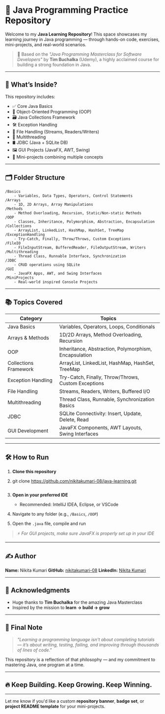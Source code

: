 
# 🚀 Java Programming Practice Repository

Welcome to my **Java Learning Repository**!
This space showcases my learning journey in Java programming — through hands-on code, exercises, mini-projects, and real-world scenarios.

> 📘 Based on the *"Java Programming Masterclass for Software Developers"* by **Tim Buchalka** (Udemy), a highly acclaimed course for building a strong foundation in Java.

---

## 🧠 What’s Inside?

This repository includes:

* ✅ Core Java Basics
* 🧱 Object-Oriented Programming (OOP)
* 🗃️ Java Collections Framework
* 🛠️ Exception Handling
* 📁 File Handling (Streams, Readers/Writers)
* 🔄 Multithreading
* 🛢️ JDBC (Java + SQLite DB)
* 🖼️ GUI Projects (JavaFX, AWT, Swing)
* 🚧 Mini-projects combining multiple concepts

---

## 🗂️ Folder Structure

```
/Basics
    - Variables, Data Types, Operators, Control Statements
/Arrays
    - 1D, 2D Arrays, Array Manipulations
/Methods
    - Method Overloading, Recursion, Static/Non-static Methods
/OOP
    - Classes, Inheritance, Polymorphism, Abstraction, Encapsulation
/Collections
    - ArrayList, LinkedList, HashMap, HashSet, TreeMap
/ExceptionHandling
    - Try-Catch, Finally, Throw/Throws, Custom Exceptions
/FileIO
    - FileInputStream, BufferedReader, FileOutputStream, Writers
/Multithreading
    - Thread Class, Runnable Interface, Synchronization
/JDBC
    - CRUD operations using SQLite
/GUI
    - JavaFX Apps, AWT, and Swing Interfaces
/MiniProjects
    - Real-world inspired Console Projects
```

---

## 📚 Topics Covered

| **Category**          | **Topics**                                            |
| --------------------- | ----------------------------------------------------- |
| Java Basics           | Variables, Operators, Loops, Conditionals             |
| Arrays & Methods      | 1D/2D Arrays, Method Overloading, Recursion           |
| OOP                   | Inheritance, Abstraction, Polymorphism, Encapsulation |
| Collections Framework | ArrayList, LinkedList, HashMap, HashSet, TreeMap      |
| Exception Handling    | Try-Catch, Finally, Throw/Throws, Custom Exceptions   |
| File Handling         | Streams, Readers, Writers, Buffered I/O               |
| Multithreading        | Thread Class, Runnable, Synchronization Basics        |
| JDBC                  | SQLite Connectivity: Insert, Update, Delete, Read     |
| GUI Development       | JavaFX Components, AWT Layouts, Swing Interfaces      |

---

## 🛠️ How to Run

1. **Clone this repository**
2. 
   git clone https://github.com/nikitakumari-08/java-learning.git
   ```
3. **Open in your preferred IDE**

   * Recommended: IntelliJ IDEA, Eclipse, or VSCode
4. Navigate to any folder (e.g., `/Basics`, `/OOP`)
5. Open the `.java` file, compile and run

> ⚡ *For GUI projects, make sure JavaFX is properly set up in your IDE*

---

## ✍️ Author

**Name:** Nikita Kumari
**GitHub:** [nikitakumari-08](https://github.com/nikitakumari-08)
**LinkedIn:** [Nikita Kumari](https://www.linkedin.com/in/nikita-kumari-828bb9368)

---

## 🙌 Acknowledgments

* Huge thanks to **Tim Buchalka** for the amazing Java Masterclass
* Inspired by the mission to **learn → build → grow**

---

## 📣 Final Note

> *"Learning a programming language isn't about completing tutorials — it’s about writing, testing, failing, and improving through thousands of lines of code."*

This repository is a reflection of that philosophy — and my commitment to mastering Java, one program at a time.

---

## 🔥 Keep Building. Keep Growing. Keep Winning.

---

Let me know if you'd like a custom **repository banner**, **badge set**, or **project README template** for your mini-projects.



   

